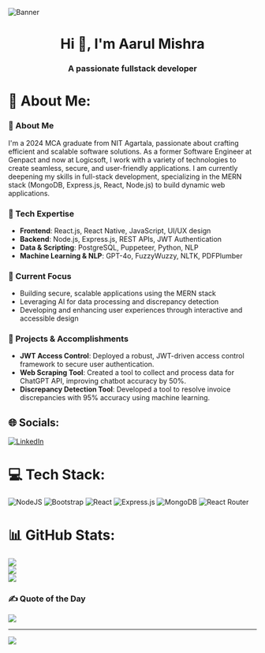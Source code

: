 ![Banner](https://res.cloudinary.com/superfolio/image/upload/v1620689979/68747470733a2f2f692e70696e696d672e636f6d2f6f726967696e616c732f63362f33332f63322f63363333633230656465383266306530636564376435373064626533613166332e676966_yjuh2s.gif)
<h1 align="center">Hi 👋, I'm Aarul Mishra</h1>
<h3 align="center">A passionate fullstack developer </h3>

<p align="left">
</p>

# 💫 About Me:
### 👋 About Me

I'm a 2024 MCA graduate from NIT Agartala, passionate about crafting efficient and scalable software solutions. As a former Software Engineer at Genpact and now at Logicsoft, I work with a variety of technologies to create seamless, secure, and user-friendly applications. I am currently deepening my skills in full-stack development, specializing in the MERN stack (MongoDB, Express.js, React, Node.js) to build dynamic web applications.

### 🔧 Tech Expertise

-   **Frontend**: React.js, React Native, JavaScript, UI/UX design
-   **Backend**: Node.js, Express.js, REST APIs, JWT Authentication
-   **Data & Scripting**: PostgreSQL, Puppeteer, Python, NLP
-   **Machine Learning & NLP**: GPT-4o, FuzzyWuzzy, NLTK, PDFPlumber

### 🌱 Current Focus

-   Building secure, scalable applications using the MERN stack
-   Leveraging AI for data processing and discrepancy detection
-   Developing and enhancing user experiences through interactive and accessible design

### 🚀 Projects & Accomplishments

-   **JWT Access Control**: Deployed a robust, JWT-driven access control framework to secure user authentication.
-   **Web Scraping Tool**: Created a tool to collect and process data for ChatGPT API, improving chatbot accuracy by 50%.
-   **Discrepancy Detection Tool**: Developed a tool to resolve invoice discrepancies with 95% accuracy using machine learning.

## 🌐 Socials:
[![LinkedIn](https://img.shields.io/badge/LinkedIn-%230077B5.svg?logo=linkedin&logoColor=white)](https://linkedin.com/in/aarul-mishra-901b24190) 

# 💻 Tech Stack:
![NodeJS](https://img.shields.io/badge/node.js-6DA55F?style=for-the-badge&logo=node.js&logoColor=white) ![Bootstrap](https://img.shields.io/badge/bootstrap-%23563D7C.svg?style=for-the-badge&logo=bootstrap&logoColor=white) ![React](https://img.shields.io/badge/react-%2320232a.svg?style=for-the-badge&logo=react&logoColor=%2361DAFB) ![Express.js](https://img.shields.io/badge/express.js-%23404d59.svg?style=for-the-badge&logo=express&logoColor=%2361DAFB) ![MongoDB](https://img.shields.io/badge/MongoDB-%234ea94b.svg?style=for-the-badge&logo=mongodb&logoColor=white) ![React Router](https://img.shields.io/badge/React_Router-CA4245?style=for-the-badge&logo=react-router&logoColor=white)
# 📊 GitHub Stats:
![](https://github-readme-stats.vercel.app/api?username=Aarul14&theme=dark&hide_border=false&include_all_commits=false&count_private=false)<br/>
![](https://github-readme-streak-stats.herokuapp.com/?user=Aarul14&theme=dark&hide_border=false)<br/>
![](https://github-readme-stats.vercel.app/api/top-langs/?username=Aarul14&theme=dark&hide_border=false&include_all_commits=false&count_private=false&layout=compact)

### ✍️ Quote of the Day
![](https://quotes-github-readme.vercel.app/api?type=horizontal&theme=radical)

---
[![](https://visitcount.itsvg.in/api?id=Aarul14&icon=0&color=0)](https://visitcount.itsvg.in)

<!-- Proudly created with GPRM ( https://gprm.itsvg.in ) -->
